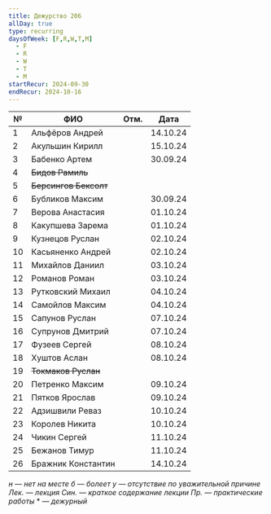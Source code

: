 ```yaml
---
title: Дежурство 206
allDay: true
type: recurring
daysOfWeek: [F,R,W,T,M]
  - F
  - R
  - W
  - T
  - M
startRecur: 2024-09-30
endRecur: 2024-10-16
---
```


| №   | ФИО                   | Отм. |   Дата   |
| --- | --------------------- | :--: | :------: |
| 1   | Альфёров Андрей       |      | 14.10.24 |
| 2   | Акульшин Кирилл       |      | 15.10.24 |
| 3   | Бабенко Артем         |      | 30.09.24 |
| 4   | ~~Бидов Рамиль~~      |      |          |
| 5   | ~~Берсингов Бексолт~~ |      |          |
| 6   | Бубликов Максим       |      | 30.09.24 |
| 7   | Верова Анастасия      |      | 01.10.24 |
| 8   | Какупшева Зарема      |      | 01.10.24 |
| 9   | Кузнецов Руслан       |      | 02.10.24 |
| 10  | Касьяненко Андрей     |      | 02.10.24 |
| 11  | Михайлов Даниил       |      | 03.10.24 |
| 12  | Романов Роман         |      | 03.10.24 |
| 13  | Рутковский Михаил     |      | 04.10.24 |
| 14  | Самойлов Максим       |      | 04.10.24 |
| 15  | Сапунов Руслан        |      | 07.10.24 |
| 16  | Супрунов Дмитрий      |      | 07.10.24 |
| 17  | Фузеев Сергей         |      | 08.10.24 |
| 18  | Хуштов Аслан          |      | 08.10.24 |
| 19  | ~~Токмаков Руслан~~   |      |          |
| 20  | Петренко Максим       |      | 09.10.24 |
| 21  | Пятков Ярослав        |      | 09.10.24 |
| 22  | Адзишвили Реваз       |      | 10.10.24 |
| 23  | Королев Никита        |      | 10.10.24 |
| 24  | Чикин Сергей          |      | 11.10.24 |
| 25  | Бежанов Тимур         |      | 11.10.24 |
| 26  | Бражник Константин    |      | 14.10.24 |

*н — нет на месте
б — болеет
у — отсутствие по уважительной причине
Лек. — лекция
Син. — краткое содержание лекции
Пр. — практические работы*
\* — *дежурный*